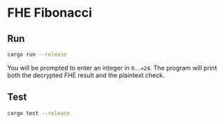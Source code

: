 # FHE Fibonacci

## Run

```bash
cargo run --release
```

You will be prompted to enter an integer in `0..=24`. The program will print
both the decrypted FHE result and the plaintext check.

## Test

```bash
cargo test --release
```
